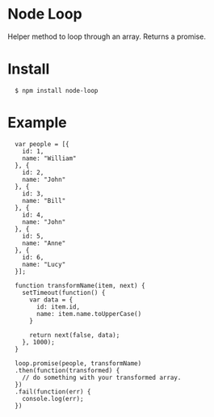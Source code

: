 # Node Loop
Helper method to loop through an array. Returns a promise.

# Install

      $ npm install node-loop

# Example

      var people = [{
        id: 1,
        name: "William"
      }, {
        id: 2,
        name: "John"
      }, {
        id: 3,
        name: "Bill"
      }, {
        id: 4,
        name: "John"
      }, {
        id: 5,
        name: "Anne"
      }, {
        id: 6,
        name: "Lucy"
      }];

      function transformName(item, next) {
        setTimeout(function() {
          var data = {
            id: item.id,
            name: item.name.toUpperCase()
          }

          return next(false, data);
        }, 1000);
      }

      loop.promise(people, transformName)
      .then(function(transformed) {
        // do something with your transformed array.
      })
      .fail(function(err) {
        console.log(err);
      })
